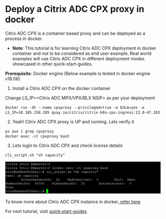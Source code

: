 # Deploy a Citrix ADC CPX proxy in docker

Citrix ADC CPX is a container based proxy and can be deployed as a process in docker. 
* **Note**: This tutorial is for learning Citrix ADC CPX deployment in docker container and not to be considered as end user example. Real world examples will use Citrix ADC CPX in different deployment modes showcased in other quick-start-guides.

**Prerequisite**: Docker engine (Below example is tested in docker engine v18.06).

1. Install a Citrix ADC CPX on the docker container

Change LS_IP=<Citrix ADC MPX/VPX/BLX NSIP> as per your deployment
```
docker run -dt --name cpxproxy --privileged=true -e EULA=yes -e LS_IP=10.105.158.195 quay.io/citrix/citrix-k8s-cpx-ingress:13.0-47.103
```
2. Yeah! Citrix ADC CPX proxy is UP and running. Lets verify it
```
ps aux | grep cpxproxy
docker exec -it cpxproxy bash
```
3. Lets login to Citrix ADC CPX and check license details
```
cli_script.sh "sh capacity"
```
![Cpx Docker Cli](images/cpx-docker-cli.png)

To know more about Citrix ADC CPX instance in docker,[ refer here](https://docs.citrix.com/en-us/citrix-adc-cpx/12/deploy-using-docker-image-file.html)

For next tutorial, visit [quick-start-guides](https://github.com/citrix/cloud-native-getting-started/tree/master/quick-start-guides)
